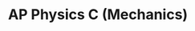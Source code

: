---
layout: course-page
title: AP Physics C (Mechanics)
instructor:
  - name:
    url:
coursename:
description: ""
---